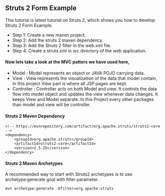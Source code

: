 ## Struts 2 Form Example
This tutorial is latest tutorial on Struts 2, which shows you how to develop Struts 2  Form Example.


- Step 1: Create a new maven project.
- Step 2: Add the struts 2 maven dependency.
- Step 3: Add the Struts 2 filter in the web.xml file.
- Step 4: Create a  struts.xml in src directory of the web application.

#### Now lets take a look at the MVC patters we have used here, 
- Model : Model represents an object or JAVA POJO carrying data. 
- View   : View represents the visualization of the data that model contain, In this project View part is where all JSP pages are kept.
- Controller :  Controller acts on both Model and view. It controls the data flow into model object and updates the view whenever data changes. It keeps View and Model separate. In this Project every other packages than model and view will be controller.

#### Struts 2 Maven Dependency

```
<!-- https://mvnrepository.com/artifact/org.apache.struts/struts2-core -->
<dependency>
    <groupId>org.apache.struts</groupId>
    <artifactId>struts2-core</artifactId>
    <version>2.5.25</version>
</dependency>
```

#### Struts 2 Maven Archetypes
A recommended way to start with Struts2 archetypes is to use archetype:generate goal with filter parameter.

```
mvn archetype:generate -Dfilter=org.apache:struts
```

